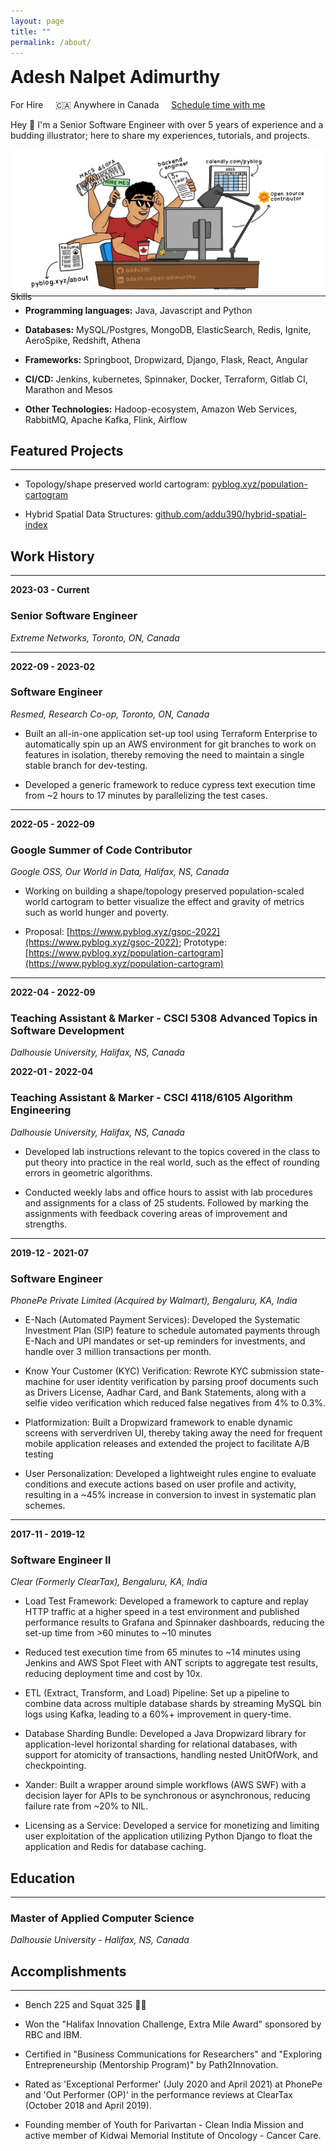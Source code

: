 ```yaml
---
layout: page
title: ""
permalink: /about/
---
```


<div class="center-align">
<h1 style="display: inline-block; margin-top: 0px;">Adesh Nalpet Adimurthy</h1><span></span><br>
    <subtitle class="font-weight-bold text-muted">
        <span style="color: orangered;">
            <i class="fas fa-map-pin" aria-hidden="true"></i>
        </span> For Hire &nbsp; &nbsp;
        <span>
            🇨🇦 Anywhere in Canada
        </span>
        <!-- <span> &nbsp; &nbsp;
            <a href="{{site.url}}/assets/adesh-nalpet-adimurthy-resume.pdf" download target="_blank">Download Resume</a>
        </span> -->
        <span> &nbsp; &nbsp;
            <a href="https://calendly.com/pyblog/30min" target="_blank">Schedule time with me</a>
        </span>
    </subtitle>
</div>

Hey 👋 I'm a Senior Software Engineer with over 5 years of experience and a budding illustrator; here to share my experiences, tutorials, and projects.

<div class="image-container">
    <img src="../assets/featured/for-hire.png" /> 
    <div class="bottom-right">Skills</div>
    <hr style="margin-top: -10px; ">
</div>

- **Programming languages:** Java, Javascript and Python

- **Databases:** MySQL/Postgres, MongoDB, ElasticSearch, Redis, Ignite, AeroSpike, Redshift, Athena

- **Frameworks:** Springboot, Dropwizard, Django, Flask, React, Angular

- **CI/CD:** Jenkins, kubernetes, Spinnaker, Docker, Terraform, Gitlab CI, Marathon and Mesos

- **Other Technologies:** Hadoop-ecosystem, Amazon Web Services, RabbitMQ, Apache Kafka, Flink, Airflow

## Featured Projects

<hr>

- Topology/shape preserved world cartogram: <a href="https://www.pyblog.xyz/population-cartogram" target="_blank">pyblog.xyz/population-cartogram</a>

- Hybrid Spatial Data Structures: <a href="https://github.com/addu390/hybrid-spatial-index" target="_blank">github.com/addu390/hybrid-spatial-index</a>

## Work History

<hr>

<p class="right"><b>2023-03 - Current</b></p>

### Senior Software Engineer
<p class="nomad"><i>Extreme Networks, Toronto, ON, Canada </i></p>

<hr class="hr">

<p class="right"><b>2022-09 - 2023-02</b></p>

### Software Engineer
<p class="nomad"><i>Resmed, Research Co-op, Toronto, ON, Canada </i></p>

- Built an all-in-one application set-up tool using Terraform Enterprise to automatically spin up an AWS environment for git branches to work on features in isolation, thereby removing the need to maintain a single stable branch for dev-testing.

- Developed a generic framework to reduce cypress text execution time from ~2 hours to 17 minutes by parallelizing the test cases.

<hr class="hr">

<p class="right"><b>2022-05 - 2022-09</b></p>

### Google Summer of Code Contributor
<p class="nomad"><i>Google OSS, Our World in Data, Halifax, NS, Canada </i></p>

- Working on building a shape/topology preserved population-scaled world cartogram to better visualize the effect and gravity of metrics such as world hunger and poverty.

- Proposal: [https://www.pyblog.xyz/gsoc-2022](https://www.pyblog.xyz/gsoc-2022); Prototype: [https://www.pyblog.xyz/population-cartogram](https://www.pyblog.xyz/population-cartogram)

<hr class="hr">

<p class="right"><b>2022-04 - 2022-09</b></p>

### Teaching Assistant & Marker - CSCI 5308 Advanced Topics in Software Development
<p class="nomad"><i>Dalhousie University, Halifax, NS, Canada</i></p>

<p class="right"><b>2022-01 - 2022-04</b></p>

### Teaching Assistant & Marker - CSCI 4118/6105 Algorithm Engineering
<p class="nomad"><i>Dalhousie University, Halifax, NS, Canada</i></p>

- Developed lab instructions relevant to the topics covered in the class to put theory into practice in the real world, such as the effect of rounding errors in geometric algorithms.

- Conducted weekly labs and office hours to assist with lab procedures and assignments for a class of 25 students. Followed by marking the assignments with feedback covering areas of improvement and strengths.

<hr class="hr">

<p class="right"><b>2019-12 - 2021-07</b></p>

### Software Engineer
<p class="nomad"><i>PhonePe Private Limited (Acquired by Walmart), Bengaluru, KA, India</i></p>

- E-Nach (Automated Payment Services): Developed the Systematic Investment Plan (SIP) feature to schedule automated payments through E-Nach and UPI mandates or set-up reminders for investments, and handle over 3 million transactions per month.

- Know Your Customer (KYC) Verification: Rewrote KYC submission state-machine for user identity verification by parsing proof documents such as Drivers License, Aadhar Card, and Bank Statements, along with a selfie video verification which reduced false negatives from 4% to 0.3%.

- Platformization: Built a Dropwizard framework to enable dynamic screens with serverdriven UI, thereby taking away the need for frequent mobile application releases and extended the project to facilitate A/B testing

- User Personalization: Developed a lightweight rules engine to evaluate conditions and execute actions based on user profile and activity, resulting in a ~45% increase in conversion to invest in systematic plan schemes.

<hr class="hr">

<p class="right"><b>2017-11 - 2019-12</b></p>

### Software Engineer II
<p class="nomad"><i>Clear (Formerly ClearTax), Bengaluru, KA, India</i></p>

- Load Test Framework: Developed a framework to capture and replay HTTP traffic at a higher speed in a test environment and published performance results to Grafana and Spinnaker dashboards, reducing the set-up time from >60 minutes to ~10 minutes

- Reduced test execution time from 65 minutes to ~14 minutes using Jenkins and AWS Spot Fleet with ANT scripts to aggregate test results, reducing deployment time and cost by 10x.

- ETL (Extract, Transform, and Load) Pipeline: Set up a pipeline to combine data across multiple database shards by streaming MySQL bin logs using Kafka, leading to a 60%+ improvement in query-time.

- Database Sharding Bundle: Developed a Java Dropwizard library for application-level horizontal sharding for relational databases, with support for atomicity of transactions, handling nested UnitOfWork, and checkpointing.

- Xander: Built a wrapper around simple workflows (AWS SWF) with a decision layer for APIs to be synchronous or asynchronous, reducing failure rate from ~20% to NIL.

- Licensing as a Service: Developed a service for monetizing and limiting user exploitation of the application utilizing Python Django to float the application and Redis for database caching.

## Education

<hr>

### Master of Applied Computer Science
<p class="nomad"><i>Dalhousie University - Halifax, NS, Canada</i></p>

## Accomplishments

<hr>

- Bench 225 and Squat 325 🏋️‍♀️

- Won the "Halifax Innovation Challenge, Extra Mile Award" sponsored by RBC and IBM. 

- Certified in "Business Communications for Researchers" and "Exploring Entrepreneurship (Mentorship Program)" by Path2Innovation.

- Rated as 'Exceptional Performer' (July 2020 and April 2021) at PhonePe and 'Out Performer (OP)' in the performance reviews at ClearTax (October 2018 and April 2019). 

- Founding member of Youth for Parivartan - Clean India Mission and active member of Kidwai Memorial Institute of Oncology - Cancer Care. 
